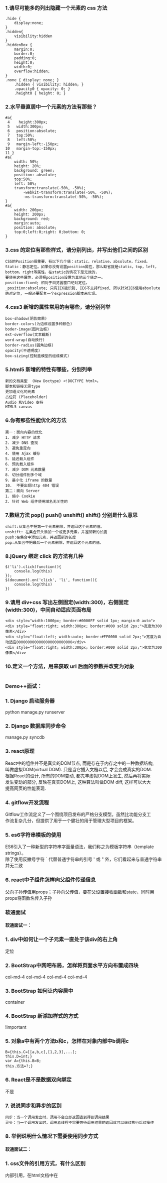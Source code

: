 ### 1.请尽可能多的列出隐藏一个元素的 css 方法
```
.hide {   
    display:none;   
}  
.hidden{   
    visibility:hidden  
} 
.hiddenBox {   
    margin:0;   
    border:0;   
    padding:0;   
    height:0;   
    width:0;   
    overflow:hidden;   
}  
.none { display: none; }   
    .hidden { visibility: hidden; }   
    .opacity0 { opacity: 0; }   
    .height0 { height: 0; }  
```
### 2.水平垂直居中一个元素的方法有那些？
```
#a{
 4    height:300px;
 5   width:300px;
 6   position:absolute;
 7   top:50%;
 8   left:50%;
 9   margin-left:-150px;
10   margin-top:-150px;
11 }
#a{ 
    width: 50%;
    height: 20%;
    background: green;
    position: absolute;
    top:50%;
    left: 50%;
    transform:translate(-50%, -50%);
        -webkit-transform:translate(-50%, -50%);
        -ms-transform:translate(-50%, -50%);
}
#a{  
    width: 200px;
    height: 200px;
    background: red;
    margin:auto;
    position: absolute;
    top:0;left:0;right: 0;bottom: 0;
}
```
### 3.css 的定位有那些样式，请分别列出，并写出他们之间的区别
```
CSS的Position很重要，有以下几个值：static，relative，absolute，fixed。
Static：静态定位。如果你没有设置position属性，那么缺省就是static。top，left，bottom，right等属性，在static的情况下是无效的，  
要使用这些属性，必须把position设置为其他三个值之一。
position:fixed; 相对于浏览器窗口绝对定位。
_position:absolute; 只有IE6能识别, IE6不支持fixed, 所以针对IE6使用absolute绝对定位, 一般还要配套一个expression脚本来实现。
```
### 4.css3 新增的属性常用的有哪些，请分别列举
```
box-shadow(阴影效果)
border-colors(为边框设置多种颜色)
boder-image(图片边框)
ext-overflow(文本截断)
word-wrap(自动换行)
border-radius(圆角边框)
opacity(不透明度)   
box-sizing(控制盒模型的组成模式)
```
### 5.html5 新增的特性有哪些，分别列举
```
新的文档类型  (New Doctype) <!DOCTYPE html>。
脚本和链接无需type
更加语义化的元素
占位符 (Placeholder)
Audio 和Video 支持
HTML5 canvas
```
### 6.你有那些性能优化的方法
```
第一：面向内容的优化
1. 减少 HTTP 请求 
2. 减少 DNS 查找
3. 避免重定向
4. 使用 Ajax 缓存
5. 延迟载入组件
6. 预先载入组件 
7. 减少 DOM 元素数量
8. 切分组件到多个域
9. 最小化 iframe 的数量
10.  不要出现http 404 错误
第二：面向 Server
1. 缩小 Cookie 
2. 针对 Web 组件使用域名无关性的
```
### 7.数组方法 pop() push() unshift() shift() 分别是什么意思
```
shift:从集合中把第一个元素删除，并返回这个元素的值。
unshift: 在集合开头添加一个或更多元素，并返回新的长度
push:在集合中添加元素，并返回新的长度
pop:从集合中把最后一个元素删除，并返回这个元素的值。
```
### 8.jQuery 绑定 click 的方法有几种
```
$('li').click(function(){
    console.log(this)
});
$(document).on('click', 'li', function(){
    console.log(this)
})

```

### 9.请用 div+css 写出左侧固定(width:300)，右侧固定(width:300)，中间自动适应页面布局
```
<div style="width:1000px; border:#0000FF solid 1px; margin:0 auto">
<div style="float:right; width:300px; border:#000 solid 2px;">宽度为300像素</div>
<div style="float:left; width:auto; border:#FF0000 solid 2px;">宽度为自动适应0000000000000000000000000</div>
<div style="float:right; width:300px; border:#000 solid 2px;">宽度为300像素</div>
```
### 10.定义一个方法，用来获取 url 后面的参数并改变为对象
```

```


### Demo++面试：

### 1. Django 启动服务器
  python manage.py runserver
### 2. Django 数据库同步命令
  manage.py syncdb
### 3. react原理
  React中的组件并不是真实的DOM节点, 而是存在于内存之中的一种数据结构,   
  叫做虚拟DOM(virtual DOM). 只是当它插入文档以后, 才会变成真实的DOM.   
  根据React的设计, 所有的DOM变动, 都先丰虚拟DOM上发生, 然后再将实际  
  发生变动的部分, 反映在真实DOM上, 这种算法叫做DOM diff, 这样可以大大  
  提高网页的性能表现.
### 4. gitflow开发流程  
  Gitflow工作流定义了一个围绕项目发布的严格分支模型。虽然比功能分支工  
  作流复杂几分，但提供了用于一个健壮的用于管理大型项目的框架。
  
### 5. es6字符串模板的使用

ES6引入了一种新型的字符串字面量语法，我们称之为模板字符串（template strings）。  
除了使用反撇号字符 ` 代替普通字符串的引号 ' 或 " 外，它们看起来与普通字符串并无二致

### 6. react中子组件怎样向父组件传递信息
父向子孙传值用props；子孙向父传值，要在父设置接收函数和state，同时用props将函数名传入子孙


### 软通面试

#### 软通面试一：

### 1. div中如何让一个子元素一直处于该div的右上角
   定位
### 2. BootStrap中网吧布局，怎样将页面水平方向布置成四块
  col-md-4
  col-md-4
  col-md-4
  col-md-4
### 3. BootStrap 如何让内容居中
  container
### 4. BootStrap 新添加样式的方式
   !important
### 5. 对象a中有两个方法b和c，怎样在对象内部中b调用c
```
B={this.C=[[a,b,c],[1,2,3],...];
this.D=int;}
var A={this.B=B;
this.方法=?;}

```
### 6. React是不是数据双向绑定
不是
### 7. 说说同步和异步的区别
```
同步：当一个调用发出时，调用不会立即返回直到得到调用结果
异步：当一个调用发出时，调用着线程不需要等待调用结果的返回就可以继续执行后续操作
```
### 8. 举例说明什么情况下需要使用同步方式



#### 软通面试二：

### 1. css文件的引用方式，有什么区别
内部引用，在html文档中在<style>标签里面写的css样式
外部引用，用<link>标签引用外部的css文件，将样式引用到html文档来。
在标签中使用，使用style属性将当前的标签样式改变。

### 2. js 中 splite 和join的区别
join()方法用于把数组中的所有元素放入1个字符串。
split()方法：用于把1个字符串分割成字符串数组

### 3. get方法和post方法的泣别
get是从服务器上获取数据，post是向服务器传送数据。

### 4. ajax中的load怎么使用
```
$(selector).load(URL,data,callback);
```

### 1. tcp与udp的区别。tcp是怎么保证数据的安全。
```
1.基于连接与无连接；
2.对系统资源的要求（TCP较多，UDP少）；
3.UDP程序结构较简单；
4.流模式与数据报模式 ；
5.TCP保证数据正确性，UDP可能丢包，TCP保证数据顺序，UDP不保证。
```
### 3. 三次握手、七层模型和四层模型。
```
   1、主机到网络层　　
　　实际上TCP/IP参考模型没有真正描述这一层的实现，只是要求能够提供给其上层-网络互连层一个访问接口，以便在其上传递IP分组。由于这一层次未被定义，所以其具体的实现方法将随着网络类型的不同而不同。　　
　　2、网络互连层　　
　　网络互连层是整个TCP/IP协议栈的核心。它的功能是把分组发往目标网络或主机。同时，为了尽快地发送分组，可能需要沿不同的路径同时进行分组传递。因此，分组到达的顺序和发送的顺序可能不同，这就需要上层必须对分组进行排序。　　
　　网络互连层定义了分组格式和协议，即IP协议（Internet Protocol）。　　
　　网络互连层除了需要完成路由的功能外，也可以完成将不同类型的网络（异构网）互连的任务。除此之外，网络互连层还需要完成拥塞控制的功能。　　
　　3、传输层　　
　　在TCP/IP模型中，传输层的功能是使源端主机和目标端主机上的对等实体可以进行会话。在传输层定义了两种服务质量不同的协议。即：传输控制协议TCP（transmission control protocol）和用户数据报协议UDP（user datagram protocol）。　　
　　TCP协议是一个面向连接的、可靠的协议。它将一台主机发出的字节流无差错地发往互联网上的其他主机。在发送端，它负责把上层传送下来的字节流分成报文段并传递给下层。在接收端，它负责把收到的报文进行重组后递交给上层。TCP协议还要处理端到端的流量控制，以避免缓慢接收的接收方没有足够的缓冲区接收发送方发送的大量数据。　　
　　UDP协议是一个不可靠的、无连接协议，主要适用于不需要对报文进行排序和流量控制的场合。　　
　　4、应用层　　
　　TCP/IP模型将OSI参考模型中的会话层和表示层的功能合并到应用层实现。　　
　　应用层面向不同的网络应用引入了不同的应用层协议。其中，有基于TCP协议的，如文件传输协议（File Transfer Protocol，FTP）、虚拟终端协议（TELNET）、超文本链接协议（Hyper Text Transfer Protocol，HTTP），也有基于UDP协议的。
```
### 2. django中的中间件是干嘛用的？怎么创建中间件
  
### 3. python中的封装继承和多态
```
多态： 可对不同类的对象使用同样的操作。
封装：对外部世界隐藏对象的工作细节。 
继承：以普通的类为基础建立专门的类对象。
```
### 4. 进程间的通信方式
```
# 管道( pipe )：管道是一种半双工的通信方式，数据只能单向流动，而且只能在具有亲缘关系的进程间使用。进程的亲缘关系通常是指父子进程关系。
# 有名管道 (named pipe) ： 有名管道也是半双工的通信方式，但是它允许无亲缘关系进程间的通信。
# 信号量( semophore ) ： 信号量是一个计数器，可以用来控制多个进程对共享资源的访问。它常作为一种锁机制，防止某进程正在访问共享资源时，  
其他进程也访问该资源。因此，主要作为进程间以及同一进程内不同线程之间的同步手段。
# 消息队列( message queue ) ： 消息队列是由消息的链表，存放在内核中并由消息队列标识符标识。消息队列克服了信号传递信息少、管道只能  
承载无格式字节流以及缓冲区大小受限等缺点。
# 信号 ( sinal ) ： 信号是一种比较复杂的通信方式，用于通知接收进程某个事件已经发生。
# 共享内存( shared memory ) ：共享内存就是映射一段能被其他进程所访问的内存，这段共享内存由一个进程创建，但多个进程都可以访问。共享  
内存是最快的 IPC 方式，它是针对其他进程间通信方式运行效率低而专门设计的。它往往与其他通信机制，如信号两，配合使用，来实现进程间的同步和通信。
# 套接字( socket ) ： 套解口也是一种进程间通信机制，与其他通信机制不同的是，它可用于不同及其间的进程通信。
```
### 5. 在shell下怎么配置环境变量

### 6. python中怎么出去list中重复的元素
```
来自比较容易记忆的是用内置的set

l1 = ['b','c','d','b','c','a','a'] 
l2 = list(set(l1)) 
print l2
```
### 7. 有没有改过mysql配置文件，SQL注入，mysql的运行时间
```

```
### 8. 怎么使用git在网上拉一个分支到本地开发？
```
git checkout -b 本地分支名x origin/远程分支名x
```

### 1. 说说rem、px、em的区别
```
PX:
PX实际上就是像素，用PX设置字体大小时，比较稳定和精确。但是这种方法存在一个问题，当用户在浏览器中浏览我们制作的Web页面时，如果改变了  
浏览器的缩放，这时会使用我们的Web页面布局被打破。这样对于那些关心自己网站可用性的用户来说，就是一个大问题了。因此，这时就提出了使用  
“em”来定义Web页面的字体。
EM:
EM就是根据基准来缩放字体的大小。EM实质是一个相对值，而非具体的数值。这种技术需要一个参考点，一般都是以<body>的“font-size”为基准。  
如WordPress官方主题Twenntytwelve的基准就是14px=1em。另外，em是相对于父元素的属性而计算的，如果想计算px和em之间的换算，输入数  
据就可以px和em相互计算。
Rem:
EM是相对于其父元素来设置字体大小的，这样就会存在一个问题，进行任何元素设置，都有可能需要知道他父元素的大小。而Rem是相对于根元素  
<html>，这样就意味着，我们只需要在根元素确定一个参考值。

```
### 2. 有没有看过jquery源码？ 说说？
### 3. 前端性能优化？你怎么看待兼容性这块？说说你的理解？
```
1.html、css、js三者相分离。分离得彻底点！为什么这三者要分离，相信大家都明白，不多说。 
2.css的导入方式。css用link而不用@import，因为在 IE 中 @import 指令等同于把 link 标记写在 HTML 的底部，延长css的载入时间，  
还可能出现文件下载次序被更改的情况。 
3.理性对待jquery。jquery让我们“write less,do more”，它有太多优势：强大的选择器、DOM操作的完美封装、完善的Ajax、良好的兼容性处理。  
但是，我们是否就此离不开它呢？我觉得应该根据需求，根据业务逻辑来。一个页面如果只需要几行或几十行js代码可以搞定的效果，为什么要用jquery？  
让页面先加载个jquery.js，再书写自己的代码？没必要吧。 
4.合理布局页面的内容。DOM的加载顺序是由上而下的，遇到css，加载css，遇到js，停滞下来，加载并解析js。在布局页面的时候，把主体内容优先显  
示，把重要内容靠上布局，让浏览器优先解析，是种较好的方案。　 
5.js的导入方式。《javascript王者归来》里有对js的导入方式进行优劣对比。我个人认为，在不考虑js代码重用及维护的前提下(但是往往这点成为我  
最重要的衡量指标)，把具有重要业务模块的js代码置于title里，把次要的具有操作效果的js代码置于DOM相对应的对象之后。而这样做的理论依据即DOM  
的加载顺序
```
### 4. 如果简历有写移动端开发的话，会问适配的问题。遇见那种不适配的情况是怎么解决的？
### 5. 怎么理解错误优先回调函数

### 6. 你常用的node组件体系，说说为什么
```
mysql
功能简介：mysql- node.js平台mysql驱动，支持事务、连接池、集群、sql注入检测、多做参数传递写法等特性。
![主页地址](https://github.com/felixge/node-mysql)

eventproxy

功能简介：eventproxy- node.js 异步回调代理。主要用来解决node中深层次回调嵌套的问题，支持很多异步模式：多类型异步、重复异步、持续型异步。
![主页地址](https://github.com/JacksonTian/eventproxy)

validator

功能简介：javascript的验证工具集，支持两种模式：check(校验)/sanitize(处理)，同时提供了可扩展的错误处理。
![主页地址](http://github.com/chriso/node-validator)

ejs

 功能简介：embered.jsjavascript 模板引擎（可以跟express集成，作为服务端模板引擎）
 ![主页地址](https://github.com/visionmedia/ejs)

loader

功能简介：loader- 资源加载工具，可以区分开发模式、发布模式；在发布模式下可进行资源压缩、合并。以实现减少静态资源带宽并且便于实现客户端缓存
![主页地址](https://github.com/TBEDP/loader)

canvas

功能简介：canvas - node.js 常用的图形图像处理库，是很多其它库的基础依赖库
![主页地址](https://github.com/learnboost/node-canvas)

captchagen

功能简介：captchagen-node.js常用验证码图片处理库，依赖上面的canvas库
![主页地址](http://github.com/wearefractal/captchagen)

crypto-js

功能简介：crypto-js- javascript 常用加密库、hash库封装，支持sha-x / md5 / hash等各种加密、hash算法
![主页地址](http://github.com/wearefractal/captchagen)

nodemailer

功能简介：nodemailer- 邮件发送工具，支持SMTP等邮件发送协议
![主页地址](http://github.com/andris9/nodemailer)

qrcode

功能简介：qrcode- node.js服务端的qrcode生成器。支持多种输出类型（dataUrl/file/bitArray）
![主页地址](http://github.com/soldair/node-qrcode)

pdfkit

功能简介：qrcode- node.js服务端的qrcode生成器。支持多种输出类型（dataUrl/file/bitArray）
![主页地址](http://github.com/soldair/node-qrcode)

excel

功能简介：excel- node.js excel解析器，支持xlsx(Excel2007+)
![主页地址](https://github.com/trevordixon/excel)

excel-export 

功能简介：excel-export- node.js excel生成器，支持导出excel
![主页地址](https://github.com/functionscope/Node-Excel-Export)

net-ping

功能简介：net-ping- node.js 对ping的封装，用于测试目标主机是否可达
![主页地址](https://bitbucket.org/stephenwvickers/node-net-ping)

debug

功能简介：debug- node.js debug工具，对console.log的封装，支持多种颜色输出。
![主页地址](https://github.com/visionmedia/debug)
```

### 7. 如何用node实现一个redis ression中间件

### 8. 你怎样理解node中的面向对象

### 9. 你对node的整体理解
```
单线程

像java、PHP等这样的后端语言，都是多线程的，即当有一个请求过来的时候，开启一个CPU，它使计算机能够在同一时间执行多个线程。而node的单线程  
是指当遇到需要加载数据库、读取磁盘等请求的时候，它会将其放入“队列”中执行，待下一轮事件循环的时候再判断能否执行它的回调函数，若此时它的回调  
函数需要加载I/O则放入“队列”中，它的特点是线程利用率是100%。

事件驱动

举一个通俗点的例子，你在餐厅吃饭，如果当时店内生意比较好，你坐下来，服务员过来招待你，这时，另一桌也刚坐下并呼叫服务员。正常情况下，服务员  
肯定会想给你个菜单让你自己看看，看好了再叫他，接着去招呼那一桌的客人了，完了再给你端茶什么的。

这就是事件驱动。通过监听事件的状态变化来做出相应的操作。当你发出一个请求的时候，如果这个请求需要等待，那这个请求便会被放入“队列”中，在处理  
这个请求的同时，后续的无需请求也在被处理，事件处理结束后，调用请求的回调函数。注：在处理无需等待的事件时，事件循环是暂停的。

非阻塞I/O

阻塞I/O就是当用户发一个读取文件描述符的操作的时候，进程就会被阻塞，直到要读取的数据全部准备好返回给用户。那非阻塞I/O呢，就与上面的情况相反，  
用户发起一个读取文件描述符操作的时，函数立即返回，不作任何等待，进程继续执行。但是程序如何知道要读取的数据已经准备好了呢？最简单的方法就是轮  
询，即事件循环。


```

### 10. jquery有几种绑定事件的方法，分别是什么？
```
  bind()-------------------------版本号小于3.0（在Jquery3.0中已经移除，相应unbind()也移除）
  live()--------------------------版本号小于1.7（在Jquery1.7中已经移除，相应die()也移除）
  delegate()-------------------版本号小于1.7（在Jquery1.7中已经移除）
  on()---------------------------版本号大于1.7（在Jquery1.7中添加，相应off()也添加）

```
### 11. nextTick、setTimeout、setInterval、setImmediate的区别
```
setInterval 不断地执行指定代码直到调用clearInterval清除定时器对象
setTimeout 执行一次指定代码，使用clearTimeout清除定时器对象
```
### 12 js的面向对象
```
 面向对象的语言有一个标志，即拥有类的概念，抽象实例对象的公共属性与方法，基于类可以创建任意多个实例对象，  
 一般具有封装、继承、多态的特性！但JS中对象与纯面向对象语言中的对象是不同的，ECMA标准定义JS中对象：无序  
 属性的集合，其属性可以包含基本值、对象或者函数。可以简单理解为JS的对象是一组无序的值，其中的属性或方法都  
 有一个名字，根据这个名字可以访问相映射的值（值可以是基本值/对象/方法）
```
### 13 正则这块。
### 14 js数组和字符串都有哪些方法
```

```


/*python 面试题*/
### 以下代码的输出将是什么？
def extendList(val,list=[]):
	list.append(val)
	return list

list1 = extendList(10)
list2 = extendList(123,[])
list3 = extendList('a')

print "list1 = %s" % list1
print "list2 = %s" % list2
print "list3 = %s" % list3

### 以下的代码的输出将是什么？
def multipliers():
	return [lambda x : i * x for i in range(4)]
print [m(2) for m in multipliers()]

### 以下代码的输出将是什么?
list = ['a','b','c','d','e']
print list[10:]

### 以下代码的输出将是什么?
def div1(x,y):
	print ("%s/%s = %s" % (x,y,x/y))

def div2(x,y):
	print ("%s//%s = %s" % (x,y,x//y))

div1(5,2)
div1(5.,2)
div2(5,2)
div2(5.,2.)

### 以下代码的输出将是什么?
class Parent(object):
	x = 1

class Child1(Parent):
	pass

class Child2(Parent):
	pass

print Parent.x,Child1.x,Child2.x
Child.x = 2
print Parent.x,Child1.x,Child2.x
Child.x = 3
print Parent.x,Child1.x,Child2.x


/*js面试题*/
for(var i = 0; i < 10; i++) {
	setTimeout(function(){
		console.log(i)
	},1000);
}
### 你有几种方式将上述的输出变为0-9；

function aaa(){
      var a=b=10; 
}
aaa();
alert(a);
alert(b);


function aaa(){
  alert(a);
  var a=20;
}
aaa();

var a = 100;    
function test(){    
  var b = 2 * a;    
  var a = 200;    
  var c = a / 2;    
  alert(b);    
  alert(c);    
}    
test();

js数组去重 ， 怎么统计一个字符串里出现最多的字符
